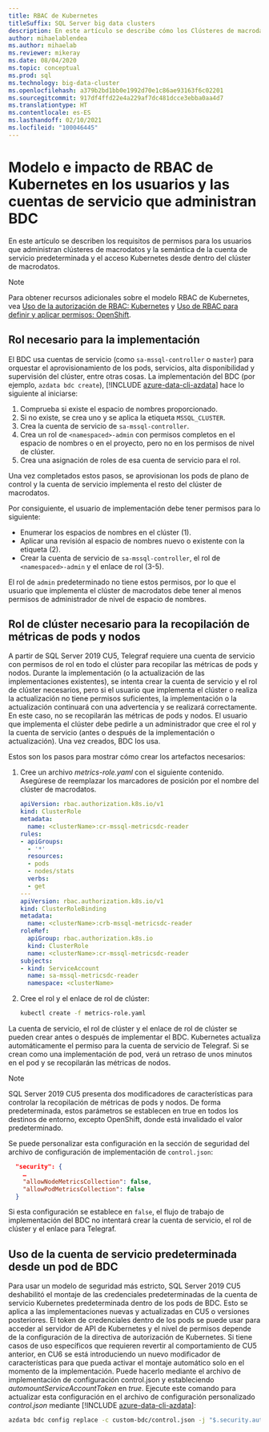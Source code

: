 ```yaml
---
title: RBAC de Kubernetes
titleSuffix: SQL Server big data clusters
description: En este artículo se describe cómo los Clústeres de macrodatos de SQL Server usan RBAC con Kubernetes.
author: mihaelablendea
ms.author: mihaelab
ms.reviewer: mikeray
ms.date: 08/04/2020
ms.topic: conceptual
ms.prod: sql
ms.technology: big-data-cluster
ms.openlocfilehash: a379b2bd1bb0e1992d70e1c86ae93163f6c02201
ms.sourcegitcommit: 917df4ffd22e4a229af7dc481dcce3ebba0aa4d7
ms.translationtype: HT
ms.contentlocale: es-ES
ms.lasthandoff: 02/10/2021
ms.locfileid: "100046445"
---
```

# <a name="kubernetes-rbac-model--impact-on-users-and-service-accounts-managing-bdc"></a>Modelo e impacto de RBAC de Kubernetes en los usuarios y las cuentas de servicio que administran BDC

En este artículo se describen los requisitos de permisos para los usuarios que administran clústeres de macrodatos y la semántica de la cuenta de servicio predeterminada y el acceso Kubernetes desde dentro del clúster de macrodatos.

> [!NOTE]
> Para obtener recursos adicionales sobre el modelo RBAC de Kubernetes, vea [Uso de la autorización de RBAC: Kubernetes](https://kubernetes.io/docs/reference/access-authn-authz/rbac/) y [Uso de RBAC para definir y aplicar permisos: OpenShift](https://docs.openshift.com/container-platform/4.4/authentication/using-rbac.html).

## <a name="role-required-for-deployment"></a>Rol necesario para la implementación

El BDC usa cuentas de servicio (como `sa-mssql-controller` o `master`) para orquestar el aprovisionamiento de los pods, servicios, alta disponibilidad y supervisión del clúster, entre otras cosas. La implementación del BDC (por ejemplo, `azdata bdc create`), [!INCLUDE [azure-data-cli-azdata](../includes/azure-data-cli-azdata.md)] hace lo siguiente al iniciarse:

1. Comprueba si existe el espacio de nombres proporcionado.
2. Si no existe, se crea uno y se aplica la etiqueta `MSSQL_CLUSTER`.
3. Crea la cuenta de servicio de `sa-mssql-controller`.
4. Crea un rol de `<namespaced>-admin` con permisos completos en el espacio de nombres o en el proyecto, pero no en los permisos de nivel de clúster.
5. Crea una asignación de roles de esa cuenta de servicio para el rol.

Una vez completados estos pasos, se aprovisionan los pods de plano de control y la cuenta de servicio implementa el resto del clúster de macrodatos.  

Por consiguiente, el usuario de implementación debe tener permisos para lo siguiente:

- Enumerar los espacios de nombres en el clúster (1).
- Aplicar una revisión al espacio de nombres nuevo o existente con la etiqueta (2).
- Crear la cuenta de servicio de `sa-mssql-controller`, el rol de `<namespaced>-admin` y el enlace de rol (3-5).

El rol de `admin` predeterminado no tiene estos permisos, por lo que el usuario que implementa el clúster de macrodatos debe tener al menos permisos de administrador de nivel de espacio de nombres.

## <a name="cluster-role-required-for-pods-and-nodes-metrics-collection"></a>Rol de clúster necesario para la recopilación de métricas de pods y nodos

A partir de SQL Server 2019 CU5, Telegraf requiere una cuenta de servicio con permisos de rol en todo el clúster para recopilar las métricas de pods y nodos. Durante la implementación (o la actualización de las implementaciones existentes), se intenta crear la cuenta de servicio y el rol de clúster necesarios, pero si el usuario que implementa el clúster o realiza la actualización no tiene permisos suficientes, la implementación o la actualización continuará con una advertencia y se realizará correctamente. En este caso, no se recopilarán las métricas de pods y nodos. El usuario que implementa el clúster debe pedirle a un administrador que cree el rol y la cuenta de servicio (antes o después de la implementación o actualización). Una vez creados, BDC los usa. 

Estos son los pasos para mostrar cómo crear los artefactos necesarios:

1. Cree un archivo *metrics-role.yaml* con el siguiente contenido. Asegúrese de reemplazar los marcadores de posición *<clusterName>* por el nombre del clúster de macrodatos.

   ```yaml
   apiVersion: rbac.authorization.k8s.io/v1
   kind: ClusterRole
   metadata:
     name: <clusterName>:cr-mssql-metricsdc-reader
   rules:
   - apiGroups:
     - '*'
     resources:
     - pods
     - nodes/stats
     verbs:
     - get
   ---
   apiVersion: rbac.authorization.k8s.io/v1
   kind: ClusterRoleBinding
   metadata:
     name: <clusterName>:crb-mssql-metricsdc-reader
   roleRef:
     apiGroup: rbac.authorization.k8s.io
     kind: ClusterRole
     name: <clusterName>:cr-mssql-metricsdc-reader
   subjects:
   - kind: ServiceAccount
     name: sa-mssql-metricsdc-reader
     namespace: <clusterName>
   ```

2. Cree el rol y el enlace de rol de clúster:

   ```bash
   kubectl create -f metrics-role.yaml
   ```

La cuenta de servicio, el rol de clúster y el enlace de rol de clúster se pueden crear antes o después de implementar el BDC. Kubernetes actualiza automáticamente el permiso para la cuenta de servicio de Telegraf. Si se crean como una implementación de pod, verá un retraso de unos minutos en el pod y se recopilarán las métricas de nodos.

> [!NOTE]
> SQL Server 2019 CU5 presenta dos modificadores de características para controlar la recopilación de métricas de pods y nodos. De forma predeterminada, estos parámetros se establecen en true en todos los destinos de entorno, excepto OpenShift, donde está invalidado el valor predeterminado. 

Se puede personalizar esta configuración en la sección de seguridad del archivo de configuración de implementación de `control.json`:

```json
  "security": {
    …
    "allowNodeMetricsCollection": false,
    "allowPodMetricsCollection": false
  }
```

Si esta configuración se establece en `false`, el flujo de trabajo de implementación del BDC no intentará crear la cuenta de servicio, el rol de clúster y el enlace para Telegraf.

## <a name="default-service-account-usage-from-within-a-bdc-pod"></a>Uso de la cuenta de servicio predeterminada desde un pod de BDC

Para usar un modelo de seguridad más estricto, SQL Server 2019 CU5 deshabilitó el montaje de las credenciales predeterminadas de la cuenta de servicio Kubernetes predeterminada dentro de los pods de BDC. Esto se aplica a las implementaciones nuevas y actualizadas en CU5 o versiones posteriores.
El token de credenciales dentro de los pods se puede usar para acceder al servidor de API de Kubernetes y el nivel de permisos depende de la configuración de la directiva de autorización de Kubernetes. Si tiene casos de uso específicos que requieren revertir al comportamiento de CU5 anterior, en CU6 se está introduciendo un nuevo modificador de características para que pueda activar el montaje automático solo en el momento de la implementación. Puede hacerlo mediante el archivo de implementación de configuración control.json y estableciendo *automountServiceAccountToken* en *true*. Ejecute este comando para actualizar esta configuración en el archivo de configuración personalizado *control.json* mediante [!INCLUDE [azure-data-cli-azdata](../includes/azure-data-cli-azdata.md)]: 

``` bash
azdata bdc config replace -c custom-bdc/control.json -j "$.security.automountServiceAccountToken=true"
```
